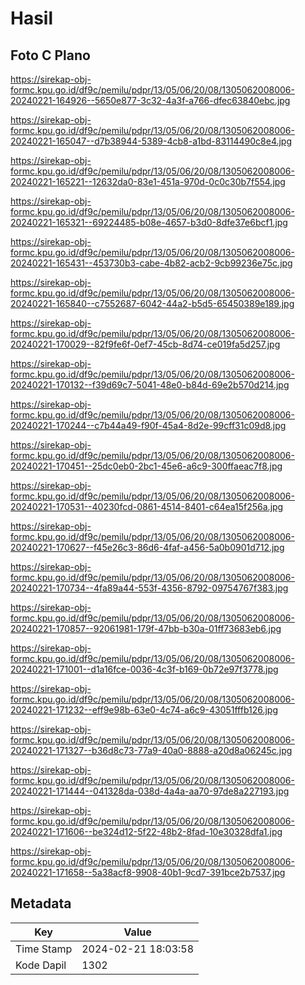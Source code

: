 # Hasil

## Foto C Plano

https://sirekap-obj-formc.kpu.go.id/df9c/pemilu/pdpr/13/05/06/20/08/1305062008006-20240221-164926--5650e877-3c32-4a3f-a766-dfec63840ebc.jpg

https://sirekap-obj-formc.kpu.go.id/df9c/pemilu/pdpr/13/05/06/20/08/1305062008006-20240221-165047--d7b38944-5389-4cb8-a1bd-83114490c8e4.jpg

https://sirekap-obj-formc.kpu.go.id/df9c/pemilu/pdpr/13/05/06/20/08/1305062008006-20240221-165221--12632da0-83e1-451a-970d-0c0c30b7f554.jpg

https://sirekap-obj-formc.kpu.go.id/df9c/pemilu/pdpr/13/05/06/20/08/1305062008006-20240221-165321--69224485-b08e-4657-b3d0-8dfe37e6bcf1.jpg

https://sirekap-obj-formc.kpu.go.id/df9c/pemilu/pdpr/13/05/06/20/08/1305062008006-20240221-165431--453730b3-cabe-4b82-acb2-9cb99236e75c.jpg

https://sirekap-obj-formc.kpu.go.id/df9c/pemilu/pdpr/13/05/06/20/08/1305062008006-20240221-165840--c7552687-6042-44a2-b5d5-65450389e189.jpg

https://sirekap-obj-formc.kpu.go.id/df9c/pemilu/pdpr/13/05/06/20/08/1305062008006-20240221-170029--82f9fe6f-0ef7-45cb-8d74-ce019fa5d257.jpg

https://sirekap-obj-formc.kpu.go.id/df9c/pemilu/pdpr/13/05/06/20/08/1305062008006-20240221-170132--f39d69c7-5041-48e0-b84d-69e2b570d214.jpg

https://sirekap-obj-formc.kpu.go.id/df9c/pemilu/pdpr/13/05/06/20/08/1305062008006-20240221-170244--c7b44a49-f90f-45a4-8d2e-99cff31c09d8.jpg

https://sirekap-obj-formc.kpu.go.id/df9c/pemilu/pdpr/13/05/06/20/08/1305062008006-20240221-170451--25dc0eb0-2bc1-45e6-a6c9-300ffaeac7f8.jpg

https://sirekap-obj-formc.kpu.go.id/df9c/pemilu/pdpr/13/05/06/20/08/1305062008006-20240221-170531--40230fcd-0861-4514-8401-c64ea15f256a.jpg

https://sirekap-obj-formc.kpu.go.id/df9c/pemilu/pdpr/13/05/06/20/08/1305062008006-20240221-170627--f45e26c3-86d6-4faf-a456-5a0b0901d712.jpg

https://sirekap-obj-formc.kpu.go.id/df9c/pemilu/pdpr/13/05/06/20/08/1305062008006-20240221-170734--4fa89a44-553f-4356-8792-09754767f383.jpg

https://sirekap-obj-formc.kpu.go.id/df9c/pemilu/pdpr/13/05/06/20/08/1305062008006-20240221-170857--92061981-179f-47bb-b30a-01ff73683eb6.jpg

https://sirekap-obj-formc.kpu.go.id/df9c/pemilu/pdpr/13/05/06/20/08/1305062008006-20240221-171001--d1a16fce-0036-4c3f-b169-0b72e97f3778.jpg

https://sirekap-obj-formc.kpu.go.id/df9c/pemilu/pdpr/13/05/06/20/08/1305062008006-20240221-171232--eff9e98b-63e0-4c74-a6c9-43051fffb126.jpg

https://sirekap-obj-formc.kpu.go.id/df9c/pemilu/pdpr/13/05/06/20/08/1305062008006-20240221-171327--b36d8c73-77a9-40a0-8888-a20d8a06245c.jpg

https://sirekap-obj-formc.kpu.go.id/df9c/pemilu/pdpr/13/05/06/20/08/1305062008006-20240221-171444--041328da-038d-4a4a-aa70-97de8a227193.jpg

https://sirekap-obj-formc.kpu.go.id/df9c/pemilu/pdpr/13/05/06/20/08/1305062008006-20240221-171606--be324d12-5f22-48b2-8fad-10e30328dfa1.jpg

https://sirekap-obj-formc.kpu.go.id/df9c/pemilu/pdpr/13/05/06/20/08/1305062008006-20240221-171658--5a38acf8-9908-40b1-9cd7-391bce2b7537.jpg


## Metadata

| Key        | Value               |
| ---------- | ------------------- |
| Time Stamp | 2024-02-21 18:03:58 |
| Kode Dapil | 1302                |



